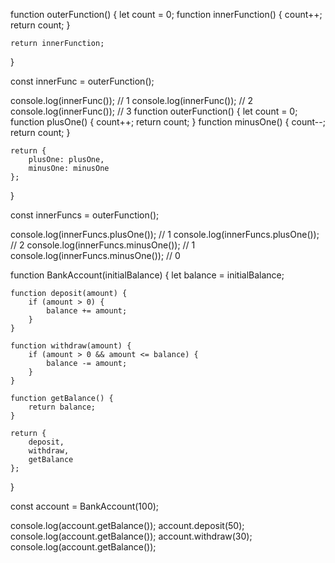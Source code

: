 function outerFunction() {
    let count = 0;
    function innerFunction() {
        count++;
        return count;
    }

    return innerFunction;
}

const innerFunc = outerFunction();

console.log(innerFunc()); // 1
console.log(innerFunc()); // 2
console.log(innerFunc()); // 3
function outerFunction() {
    let count = 0;
    function plusOne() {
        count++;
        return count;
    }
    function minusOne() {
        count--;
        return count;
    }

    return {
        plusOne: plusOne,
        minusOne: minusOne
    };
}

const innerFuncs = outerFunction();

console.log(innerFuncs.plusOne()); // 1
console.log(innerFuncs.plusOne()); // 2
console.log(innerFuncs.minusOne()); // 1
console.log(innerFuncs.minusOne()); // 0

function BankAccount(initialBalance) {
    let balance = initialBalance;

    function deposit(amount) {
        if (amount > 0) {
            balance += amount;
        }
    }

    function withdraw(amount) {
        if (amount > 0 && amount <= balance) {
            balance -= amount;
        }
    }

    function getBalance() {
        return balance;
    }

    return {
        deposit,
        withdraw,
        getBalance
    };
}

const account = BankAccount(100);

console.log(account.getBalance()); 
account.deposit(50);
console.log(account.getBalance()); 
account.withdraw(30);
console.log(account.getBalance()); 

